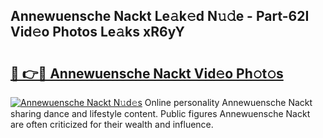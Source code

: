 ## Annewuensche Nackt Le𝚊k𝚎d N𝚞𝚍e - Part-62I Vid𝚎o Photos Le𝚊ks xR6yY

# <h2><a href="http://fb3blo.evod.top/?m=Annewuensche+Nackt">🔗 👉🔴 Annewuensche Nackt Vid𝚎o Ph𝚘t𝚘s</a></h2>

[![Annewuensche Nackt N𝚞d𝚎s](https://i.imgur.com/8V9OHl7.gif)](http://fb3blo.evod.top/?m=Annewuensche+Nackt)
Online personality Annewuensche Nackt sharing dance and lifestyle content. Public figures Annewuensche Nackt are often criticized for their wealth and influence. 
